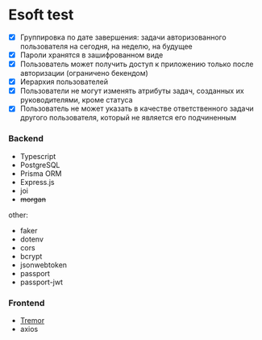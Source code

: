 # Esoft test

- [x] Группировка по дате завершения: задачи авторизованного пользователя на сегодня, на неделю, на будущее
- [x] Пароли хранятся в зашифрованном виде
- [x] Пользователь может получить доступ к приложению только после авторизации (ограничено бекендом)
- [x] Иерархия пользователей
- [x] Пользователи не могут изменять атрибуты задач, созданных их руководителями, кроме статуса
- [x] Пользователь не может указать в качестве ответственного задачи другого пользователя, который не является его подчиненным

### Backend

- Typescript
- PostgreSQL
- Prisma ORM
- Express.js
- joi
- ~~morgan~~

other:

- faker
- dotenv
- cors
- bcrypt
- jsonwebtoken
- passport
- passport-jwt

### Frontend

- [Tremor](https://www.tremor.so)
- axios
